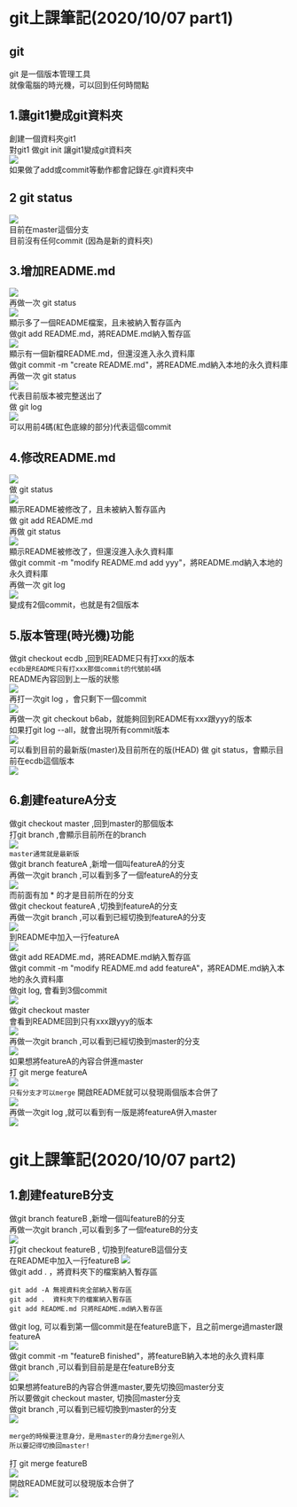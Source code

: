 # git上課筆記(2020/10/07 part1)

## git
git 是一個版本管理工具<br>
就像電腦的時光機，可以回到任何時間點<br>

## 1.讓git1變成git資料夾
創建一個資料夾git1<br>
對git1 做git init 讓git1變成git資料夾<br>
![](photo/git資料夾.jpg)<br>
如果做了add或commit等動作都會記錄在.git資料夾中<br>

## 2 git status
![](photo/gitStatus.jpg)<br>
目前在master這個分支<br>
目前沒有任何commit (因為是新的資料夾)<br>

## 3.增加README.md
![](photo/README1.jpg)<br>
再做一次 git status<br>
![](photo/gitStatus2.jpg)<br>
顯示多了一個README檔案，且未被納入暫存區內<br>
做git add README.md，將README.md納入暫存區<br>
![](photo/gitStatus3.jpg)<br>
顯示有一個新檔README.md，但還沒進入永久資料庫<br>
做git commit -m "create README.md"，將README.md納入本地的永久資料庫<br>
再做一次 git status<br>
![](photo/gitStatus.jpg)<br>
代表目前版本被完整送出了<br>
做 git log<br>
![](photo/log1.jpg)<br>
可以用前4碼(紅色底線的部分)代表這個commit<br>

## 4.修改README.md
![](photo/README2.jpg)<br>
做 git status<br>
![](photo/gitStatus4.jpg)<br>
顯示README被修改了，且未被納入暫存區內<br>
做 git add README.md<br>
再做 git status<br>
![](photo/gitStatus5.jpg)<br>
顯示README被修改了，但還沒進入永久資料庫<br>
做git commit -m "modify README.md add yyy"，將README.md納入本地的永久資料庫<br>
再做一次 git log<br>
![](photo/log2.jpg)<br>
變成有2個commit，也就是有2個版本<br>

## 5.版本管理(時光機)功能
做git checkout ecdb ,回到README只有打xxx的版本<br>
```ecdb是README只有打xxx那個commit的代號前4碼```<br>
README內容回到上一版的狀態<br>
![](photo/README1.jpg)<br>
再打一次git log ，會只剩下一個commit<br>
![](photo/log1.jpg)<br>
再做一次 git checkout b6ab，就能夠回到README有xxx跟yyy的版本<br>
如果打git log --all，就會出現所有commit版本<br>
![](photo/logall1.jpg)<br>
可以看到目前的最新版(master)及目前所在的版(HEAD)
做 git status，會顯示目前在ecdb這個版本<br>
![](photo/gitStatus6.jpg)<br>

## 6.創建featureA分支
做git checkout master ,回到master的那個版本<br>
打git branch ,會顯示目前所在的branch<br>
![](photo/branch1.jpg)<br>
```master通常就是最新版```<br>
做git branch featureA ,新增一個叫featureA的分支<br>
再做一次git branch ,可以看到多了一個featureA的分支<br>
![](photo/branch2.jpg)<br>
而前面有加 * 的才是目前所在的分支<br>
做git checkout featureA ,切換到featureA的分支<br>
再做一次git branch ,可以看到已經切換到featureA的分支<br>
![](photo/branch3.jpg)<br>
到README中加入一行featureA<br>
![](photo/README3.jpg)<br>
做git add README.md，將README.md納入暫存區<br>
做git commit -m "modify README.md add featureA"，將README.md納入本地的永久資料庫<br>
做git log, 會看到3個commit<br>
![](photo/log3.jpg)<br>
做git checkout master<br>
會看到README回到只有xxx跟yyy的版本<br>
![](photo/README2.jpg)<br>
再做一次git branch ,可以看到已經切換到master的分支<br>
![](photo/branch1.jpg)<br>
如果想將featureA的內容合併進master<br>
打 git merge featureA<br>
![](photo/merge1.jpg)<br>
```只有分支才可以merge```
開啟README就可以發現兩個版本合併了<br>
![](photo/README3.jpg)<br>
再做一次git log ,就可以看到有一版是將featureA併入master<br>
![](photo/log4.jpg)<br>

# git上課筆記(2020/10/07 part2)

## 1.創建featureB分支
做git branch featureB ,新增一個叫featureB的分支<br>
再做一次git branch ,可以看到多了一個featureB的分支<br>
![](photo/branch4.jpg)<br>
打git checkout featureB , 切換到featureB這個分支<br>
在README中加入一行featureB
![](photo/README4.jpg)<br>
做git add . ，將資料夾下的檔案納入暫存區<br>
```
git add -A 無視資料夾全部納入暫存區
git add .  資料夾下的檔案納入暫存區
git add README.md 只將README.md納入暫存區
```
做git log, 可以看到第一個commit是在featureB底下，且之前merge過master跟featureA<br>
![](photo/log5.jpg)<br>
做git commit -m "featureB finished"，將featureB納入本地的永久資料庫<br>
做git branch ,可以看到目前是是在featureB分支<br>
![](photo/branch5.jpg)<br>
如果想將featureB的內容合併進master,要先切換回master分支<br>
所以要做git checkout master, 切換回master分支<br>
做git branch ,可以看到已經切換到master的分支<br>
![](photo/branch1.jpg)<br>
```
merge的時候要注意身分，是用master的身分去merge別人
所以要記得切換回master!
```
打 git merge featureB<br>
![](photo/merge2.jpg)<br>
開啟README就可以發現版本合併了<br>
![](photo/README4.jpg)<br>
